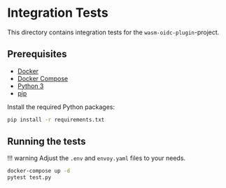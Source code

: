 # Integration Tests

This directory contains integration tests for the `wasm-oidc-plugin`-project.

## Prerequisites

- [Docker](https://www.docker.com/)
- [Docker Compose](https://docs.docker.com/compose/)
- [Python 3](https://www.python.org/)
- [pip](https://pypi.org/project/pip/)

Install the required Python packages:

```bash
pip install -r requirements.txt
```

## Running the tests

!!! warning
    Adjust the `.env` and `envoy.yaml` files to your needs.

```bash
docker-compose up -d
pytest test.py
```
